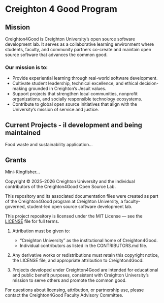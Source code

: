 # Creighton 4 Good Program

## Mission 
Creighton4Good is Creighton University’s open source software development lab. It serves as a collaborative learning environment where students, faculty, and community partners co-create and maintain open source software that advances the common good.

### Our mission is to:
- Provide experiential learning through real-world software development.
- Cultivate student leadership, technical excellence, and ethical decision-making grounded in Creighton’s Jesuit values.
- Support projects that strengthen local communities, nonprofit organizations, and socially responsible technology ecosystems.
- Contribute to global open source initiatives that align with the University’s mission of service and justice.

## Current Projects - iI development and being maintained

Food waste and sustainability application...

## Grants

Mini-Kingfisher...


Copyright © 2025–2026 Creighton University and the individual contributors of the Creighton4Good Open Source Lab.

This repository and its associated documentation files were created as part of the Creighton4Good program at Creighton University, a faculty-governed, student-led open source software development lab.

This project repository is licensed under the MIT License — see the [LICENSE](LICENSE.md) file for full terms.

1. Attribution must be given to:
   - “Creighton University” as the institutional home of Creighton4Good.
   - Individual contributors as listed in the CONTRIBUTORS.md file.

2. Any derivative works or redistributions must retain this copyright notice, the LICENSE file, and appropriate attribution to Creighton4Good.

3. Projects developed under Creighton4Good are intended for educational and public benefit purposes, consistent with Creighton University’s mission to serve others and promote the common good.

For questions about licensing, attribution, or partnership use, please contact the Creighton4Good Faculty Advisory Committee.

